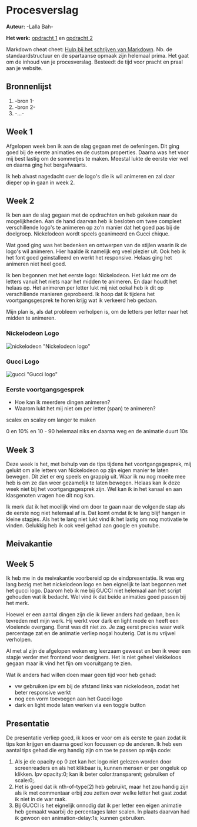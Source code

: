 # Procesverslag
**Auteur:** -Lalla Bah-

**Het werk:** [opdracht 1](opdracht1/index.html) en [opdracht 2](opdracht2/index.html)


Markdown cheat cheet: [Hulp bij het schrijven van Markdown](https://github.com/adam-p/markdown-here/wiki/Markdown-Cheatsheet). Nb. de standaardstructuur en de spartaanse opmaak zijn helemaal prima. Het gaat om de inhoud van je procesverslag. Besteedt de tijd voor pracht en praal aan je website.



## Bronnenlijst
1. -bron 1-
2. -bron 2-
3. -...-



## Week 1

Afgelopen week ben ik aan de slag gegaan met de oefeningen. Dit ging goed bij de eerste animaties en de custom properties. Daarna was het voor mij best lastig om de sommetjes te maken. Meestal lukte de eerste vier wel en daarna ging het bergafwaarts. 

Ik heb alvast nagedacht over de logo's die ik wil animeren en zal daar dieper op in gaan in week 2. 

## Week 2
Ik ben aan de slag gegaan met de opdrachten en heb gekeken naar de mogelijkheden. Aan de hand daarvan heb ik besloten om twee compleet verschillende logo's te animeren op zo'n manier dat het goed pas bij de doelgroep. Nickelodeon wordt speels geanimeerd en Gucci chique.

Wat goed ging was het bedenken en ontwerpen van de stijlen waarin ik de logo's wil animeren. Hier haalde ik namelijk erg veel plezier uit. Ook heb ik het font goed geinstalleerd en werkt het responsive. Helaas ging het animeren niet heel goed. 

Ik ben begonnen met het eerste logo: Nickelodeon. Het lukt me om de letters vanuit het niets naar het midden te animeren. En daar houdt het helaas op. Het animeren per letter lukt mij niet ookal heb ik dit op verschillende manieren geprobeerd. Ik hoop dat ik tijdens het voortgangsgesprek te horen krijg wat ik verkeerd heb gedaan. 

Mijn plan is, als dat probleem verholpen is, om de letters per letter naar het midden te animeren. 

### Nickelodeon Logo
![nickelodeon](images/Logo's_FvD_Lalla-01.png) "Nickelodeon logo"

### Gucci Logo
![gucci](images/Logo's_FvD_Lalla-02.png) "Gucci logo"

### Eerste voortgangsgesprek
- Hoe kan ik meerdere dingen animeren?
- Waarom lukt het mij niet om per letter (span) te animeren?

scalex en scaley om langer te maken

0 en 10% en 10 - 90 helemaal niks en daarna weg
en de animatie duurt 10s

## Week 3

Deze week is het, met behulp van de tips tijdens het voortgangsgesprek, mij gelukt om alle letters van Nickelodeon op zijn eigen manier te laten bewegen. Dit ziet er erg speels en grappig uit. Waar ik nu nog moeite mee heb is om ze dan weer gezamelijk te laten bewegen. Helaas kan ik deze week niet bij het voortgangsgesprek zijn. Wel kan ik in het kanaal en aan klasgenoten vragen hoe dit nog kan.

Ik merk dat ik het moeilijk vind om door te gaan naar de volgende stap als de eerste nog niet helemaal af is. Dat komt omdat ik te lang blijf hangen in kleine stapjes. Als het te lang niet lukt vind ik het lastig om nog motivatie te vinden. Gelukkig heb ik ook veel gehad aan google en youtube.

## Meivakantie

## Week 5

Ik heb me in de meivakantie voorbereid op de eindpresentatie. Ik was erg lang bezig met het nickelodeon logo en ben eignelijk te laat begonnen met het gucci logo. Daarom heb ik me bij GUCCI niet helemaal aan het script gehouden wat ik bedacht. Wel vind ik dat beide animaties goed passen bij het merk.

Hoewel er een aantal dingen zijn die ik liever anders had gedaan, ben ik tevreden met mijn werk. Hij werkt voor dark en light mode en heeft een vloeiende overgang. Eerst was dit niet zo. Je zag eerst precies waar welk percentage zat en de animatie verliep nogal houterig. Dat is nu vrijwel verholpen.

Al met al zijn de afgelopen weken erg leerzaam geweest en ben ik weer een stapje verder met frontend voor designers. Het is niet geheel vlekkeloos gegaan maar ik vind het fijn om vooruitgang te zien. 

Wat ik anders had willen doen maar geen tijd voor heb gehad:
- vw gebruiken ipv em bij de afstand links van nickelodeon, zodat het beter responsive werkt
- nog een vorm toevoegen aan het Gucci logo
- dark en light mode laten werken via een toggle button

## Presentatie

De presentatie verliep goed, ik koos er voor om als eerste te gaan zodat ik tips kon krijgen en daarna goed kon focussen op de anderen. Ik heb een aantal tips gehad die erg handig zijn om toe te passen op mijn code:

1. Als je de opacity op 0 zet kan het logo niet gelezen worden door screenreaders en als het klikbaar is, kunnen mensen er per ongeluk op klikken. Ipv opacity:0; kan ik beter color:transparent; gebruiken of scale:0;.
2. Het is goed dat ik nth-of-type(2) heb gebruikt, maar het zou handig zijn als ik met commentaar erbij zou zetten over welke letter het gaat zodat ik niet in de war raak.
3. Bij GUCCI is het eignelijk onnodig dat ik per letter een eigen animatie heb gemaakt waarbij de percentages later scalen. In plaats daarvan had ik gewoon een animation-delay:1s; kunnen gebruiken. 